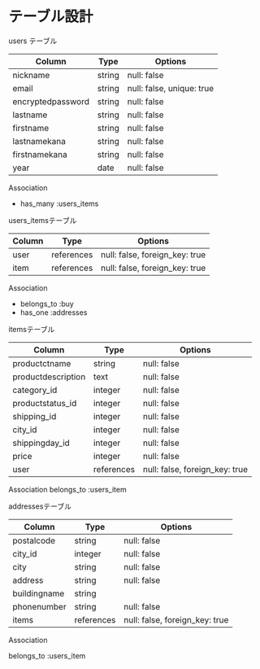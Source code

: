 # テーブル設計

  users テーブル

| Column            | Type   | Options                   |
| ----------------- | ------ | ------------------------- |
| nickname          | string | null: false               |
| email             | string | null: false, unique: true |
| encryptedpassword | string | null: false               |
| lastname          | string | null: false               |
| firstname         | string | null: false               |
| lastnamekana      | string | null: false               |
| firstnamekana     | string | null: false               |
| year              | date   | null: false               |

Association
- has_many :users_items

users_itemsテーブル

| Column        | Type       | Options                        |
| ------------- | ---------- | ------------------------------ |
| user          | references | null: false, foreign_key: true |
| item          | references | null: false, foreign_key: true |

Association

- belongs_to :buy
- has_one :addresses

 itemsテーブル

| Column             | Type       | Options                        |
| ------------------ | ---------- | ------------------------------ |
| productctname      | string     | null: false                    |
| productdescription | text       | null: false                    |
| category_id        | integer    | null: false                    |
| productstatus_id   | integer    | null: false                    |
| shipping_id        | integer    | null: false                    |
| city_id            | integer    | null: false                    |
| shippingday_id     | integer    | null: false                    |
| price              | integer    | null: false                    |
| user               | references | null: false, foreign_key: true |

Association
belongs_to :users_item

addressesテーブル

| Column             | Type       | Options                           |
| ------------------ | ---------- | --------------------------------- |
| postalcode         | string     | null: false                       |
| city_id            | integer    | null: false                       |
| city               | string     | null: false                       |
| address            | string     | null: false                       |
| buildingname       | string     |                                   |
| phonenumber        | string     | null: false                       |
| items              | references | null: false, foreign_key: true    |

Association

belongs_to :users_item

